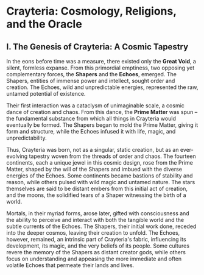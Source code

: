 # Crayteria: Cosmology, Religions, and the Oracle

## I. The Genesis of Crayteria: A Cosmic Tapestry

In the eons before time was a measure, there existed only the **Great Void**, a silent, formless expanse. From this primordial emptiness, two opposing yet complementary forces, the **Shapers** and the **Echoes**, emerged. The Shapers, entities of immense power and intellect, sought order and creation. The Echoes, wild and unpredictable energies, represented the raw, untamed potential of existence.

Their first interaction was a cataclysm of unimaginable scale, a cosmic dance of creation and chaos. From this dance, the **Prime Matter** was spun – the fundamental substance from which all things in Crayteria would eventually be formed. The Shapers began to mold the Prime Matter, giving it form and structure, while the Echoes infused it with life, magic, and unpredictability.

Thus, Crayteria was born, not as a singular, static creation, but as an ever-evolving tapestry woven from the threads of order and chaos. The fourteen continents, each a unique jewel in this cosmic design, rose from the Prime Matter, shaped by the will of the Shapers and imbued with the diverse energies of the Echoes. Some continents became bastions of stability and reason, while others pulsed with wild magic and untamed nature. The stars themselves are said to be distant embers from this initial act of creation, and the moons, the solidified tears of a Shaper witnessing the birth of a world.

Mortals, in their myriad forms, arose later, gifted with consciousness and the ability to perceive and interact with both the tangible world and the subtle currents of the Echoes. The Shapers, their initial work done, receded into the deeper cosmos, leaving their creation to unfold. The Echoes, however, remained, an intrinsic part of Crayteria's fabric, influencing its development, its magic, and the very beliefs of its people. Some cultures revere the memory of the Shapers as distant creator gods, while others focus on understanding and appeasing the more immediate and often volatile Echoes that permeate their lands and lives.
